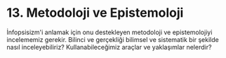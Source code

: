 # 13. Metodoloji ve Epistemoloji

İnfopsisizm'i anlamak için onu destekleyen metodoloji ve epistemolojiyi incelememiz gerekir. Bilinci ve gerçekliği bilimsel ve sistematik bir şekilde nasıl inceleyebiliriz? Kullanabileceğimiz araçlar ve yaklaşımlar nelerdir?
